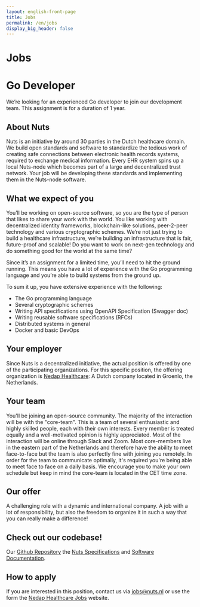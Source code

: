 ```yaml
---
layout: english-front-page
title: Jobs
permalink: /en/jobs
display_big_header: false
---
```


# Jobs

# Go Developer

We’re looking for an experienced Go developer to join our development team. This assignment is for a duration of 1 year.

## About Nuts
Nuts is an initiative by around 30 parties in the Dutch healthcare domain. We build open standards and software to standardize the tedious work of creating safe connections between electronic health records systems, required to exchange medical information. Every EHR system spins up a local Nuts-node which becomes part of a large and decentralized trust network. Your job will be developing these standards and implementing them in the Nuts-node software.

## What we expect of you
You’ll be working on open-source software, so you are the type of person that likes to share your work with the world. You like working with decentralized identity frameworks, blockchain-like solutions, peer-2-peer technology and various cryptographic schemes. We’re not just trying to build a healthcare infrastructure, we’re building an infrastructure that is fair, future-proof and scalable! Do you want to work on next-gen technology and do something good for the world at the same time?

Since it’s an assignment for a limited time, you’ll need to hit the ground running. This means you have a lot of experience with the Go programming language and you’re able to build systems from the ground up.

To sum it up, you have extensive experience with the following:
* The Go programming language
* Several cryptographic schemes
* Writing API specifications using OpenAPI Specification (Swagger doc)
* Writing reusable software specifications (RFCs)
* Distributed systems in general
* Docker and basic DevOps

## Your employer
Since Nuts is a decentralized initiative, the actual position is offered by one of the participating organizations. For this specific position, the offering organization is [Nedap Healthcare](https://nedap.com/): A Dutch company located in Groenlo, the Netherlands.

## Your team
You'll be joining an open-source community. The majority of the interaction will be with the "core-team". This is a team of several enthusiastic and highly skilled people, each with their own interests. Every member is treated equally and a well-motivated opinion is highly appreciated. Most of the interaction will be online through Slack and Zoom. Most core-members live in the eastern part of the Netherlands and therefore have the ability to meet face-to-face but the team is also perfectly fine with joining you remotely. In order for the team to communicate optimally, it's required you're being able to meet face to face on a daily basis. We encourage you to make your own schedule but keep in mind the core-team is located in the CET time zone.

## Our offer
A challenging role with a dynamic and international company. A job with a lot of responsibility, but also the freedom to organize it in such a way that you can really make a difference!

## Check out our codebase!

Our [Github Repository](https://github.com/nuts-foundation) the 
[Nuts Specifications](https://nuts-foundation.gitbook.io/drafts/) and
[Software Documentation](https://nuts-node.readthedocs.io/en/latest/).

## How to apply
If you are interested in this position, contact us via jobs@nuts.nl or use the form the [Nedap Healthcare Jobs](https://nedap.com/vacancy/go-developer-temporary/) website.
